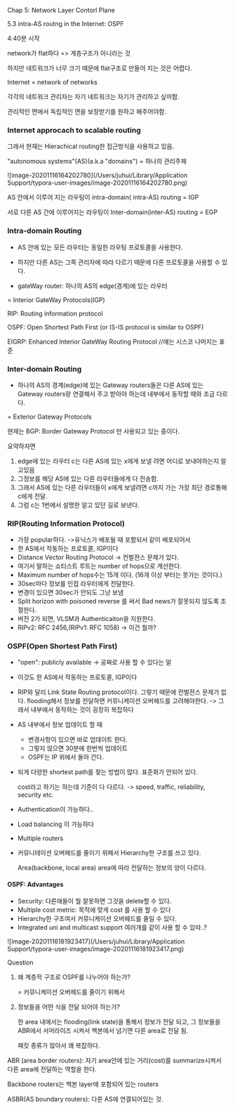  Chap 5: Network Layer Contorl Plane

5.3 intra-AS routng in the Internet: OSPF

4:40분 시작

network가 flat하다 => 계층구조가 아니라는 것

하지만 네트워크가 너무 크기 때문에 flat구조로 만들어 지는 것은 어렵다.

Internet = network of networks

각각의 네트워크 관리자는 자기 네트워크는 자기가 관리하고 싶어함. 

관리적인 면에서 독립적인 면을 보장받기를 원하고 해주어야함.



### Internet approcach to scalable routing

그래서 현재는 Hierachical routing한 접근방식을 사용하고 있음.

"autonomous systems"(AS)(a.k.a "domains") = 하나의 관리주체

![image-20201116164202780](/Users/juhui/Library/Application Support/typora-user-images/image-20201116164202780.png)

AS 안에서 이루어 지는 라우팅이 intra-domain( intra-AS) routing = IGP

서로 다른 AS 간에 이루어지는 라우팅이 Inter-domain(inter-AS) routing = EGP



### Intra-domain Routing

- AS 안에 있는 모든 라우터는 동일한 라우팅 프로토콜을 사용한다.

- 하지만 다른 AS는 그쪽 관리자에 따라 다르기 때문에 다른 프로토콜을 사용할 수 있다.

- gateWay router: 하나의 AS의 edge(경계)에 있는 라우터

  

= Interior GateWay Protocols(IGP)  

RIP: Routing information protocol

OSPF: Open Shortest Path First (or IS-IS protocol is similar to OSPF)

EIGRP: Enhanced Interior GateWay Routing Protocol //얘는 시스코 나머지는 표준



### Inter-domain Routing

- 하나의 AS의 경계(edge)에 있는 Gateway routers들은 다른 AS에 있는 Gateway routers랑 연결해서 주고 받아야 하는데 내부에서 동작할 때와 조금 다르다.

= Exterior Gateway Protocols

현재는 BGP: Border Gateway Protocol 만 사용되고 있는 중이다. 



요약하자면 

1. edge에 있는 라우터 c는 다른 AS에 있는 x에게 보낼 려면 어디로 보내야하는지 알고있음
2. 그정보를 해당 AS에 있는 다른 라우터들에게 다 전송함.
3. 그래서 AS에 있는 다른 라우터들이 x에게 보낼려면 c까지 가는 가장 최단 경로통해 c에게 전달.
4. 그럼 c는 1번에서 설명한 알고 있던 길로 보낸다.





### RIP(Routing Information Protocol)

- 가장 popular하다. ->유닉스가 배포될 때 포함되서 같이 배포되어서
- 한 AS에서 작동하는 프로토콜, IGP이다
- Distance Vector Routing Protocol -> 컨벌젼스 문제가 있다.
- 여기서 말하는 쇼티스트 루트는 number of hops으로 계산한다.
- Maximum number of hops수는 15개 이다. (16개 이상 부터는 못가는 것이다.)
- 30sec마다 정보를 인접 라우터에게 전달한다.
- 변경이 있으면 30sec가 안되도 그냥 보냄
- Split horizon with poisoned reverse 를 써서 Bad news가 잘못되지 않도록 조절한다. 
- 버전 2가 되면, VLSM과 Authenticaiton을 지원한다.
- RIPv2: RFC 2456,(RIPv1: RFC 1058) -> 이건 뭘까?



### OSPF(Open Shortest Path First)

- "open": publicly available -> 공짜로 사용 할 수 있다는 말 

- 이것도 한 AS에서 작동하는 프로토콜, IGP이다

- RIP와 달리 Link State Routing protocol이다. 그렇기 때문에 컨벌젼스 문제가 없다. flooding해서 정보를 전달하면 커뮤니케이션 오버헤드를 고려해야한다. -> 그래서 내부에서 동작하는 것이 굉장히 복잡하다

- AS 내부에서 정보 업데이트 할 때

  	- 변경사항이 있으면 바로 업데이트 한다.
  	- 그렇지 않으면 30분에 한번씩 업데이트
  	- OSPF는 IP 위에서 돌아 간다. 

- 되게 다양한 shortest path를 찾는 방법이 많다. 표준화가 안되어 있다.

  cost라고 하기는 하는데 기준이 다 다르다. -> speed, traffic, reliability, security etc.

- Authentication이 가능하다..

- Load balancing 이 가능하다 

- Multiple routers

- 커뮤니테이션 오버헤드를 줄이기 위해서 Hierarchy한 구조를 쓰고 있다.

  Area(backbone, local area) area에 따라 전달하는 정보의 양이 다르다.

#### OSPF: Advantages

- Security:  다른애들이 뭘 잘못하면 그것을 delete할 수 있다.
- Multiple cost metric: 목적에 맞게 cost 를 사용 할 수 있다
- Hierarchy한 구조여서 커뮤니케이션 오버헤드를 줄일 수 있다.
- Integrated uni and multicast support 여러개를 같이 사용 할 수 있따..?

![image-20201116181923417](/Users/juhui/Library/Application Support/typora-user-images/image-20201116181923417.png)



Question

1. 왜 계층적 구조로 OSPF를 나누어야 하는가?

   = 커뮤니케이션 오버헤드를 줄이기 위해서

2. 정보들을 어떤 식을 전달 되어야 하는가? 

   한 area 내에서는 flooding(link state)을 통해서 정보가 전달 되고, 그 정보들을 ABR에서 서머라이즈 시켜서 백본에서 넘기면 다른 area로 전달 됨.

   패킷 종류가 많아서 꽤 복잡하다.



ABR (area border routers): 자기 area안에 있는 거리(cost)를 summarize시켜서 다른 area에 전달하는 역할을 한다.

Backbone routers는 백본 layer에 포함되어 있는 routers

ASBR(AS boundary routers): 다른 AS에 연결되어있는 것.

